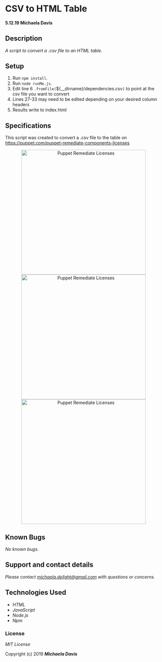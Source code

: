 # CSV to HTML Table

#### 5.12.19 **Michaela Davis**


## Description

_A script to convert a .csv file to an HTML table._

## Setup
1. Run `npm install`.
2. Run `node runMe.js`.
3. Edit line 6 `.fromFile(`${__dirname}/dependencies.csv`)` to point at the csv file you want to convert
4. Lines 27-33 may need to be edited depending on your desired column headers
5. Results write to index.html

## Specifications
This script was created to convert a .csv file to the table on https://puppet.com/puppet-remediate-components-licenses
<div style="text-align:center"><img src="screencapture-puppet-puppet-remediate-components-licenses-2019-06-12-13_53_40.jpg" alt="Puppet Remediate Licenses" width="400"></div>
<div style="text-align:center"><img src="screencapture-puppet-puppet-remediate-components-licenses-2019-06-12-13_53_40-2.jpg" alt="Puppet Remediate Licenses" width="400"></div>
<div style="text-align:center"><img src="screencapture-puppet-puppet-remediate-components-licenses-2019-06-12-13_53_40-3.jpg" alt="Puppet Remediate Licenses" width="400"></div>

## Known Bugs

_No known bugs._

## Support and contact details

_Please contact michaela.delight@gmail.com with questions or concerns._

## Technologies Used

* _HTML_
* _JavaScript_
* _Node.js_
* _Npm_


### License

*MIT License*

Copyright (c) 2019 **_Michaela Davis_**
